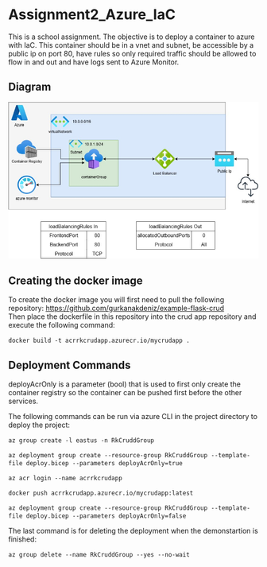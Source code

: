# Assignment2_Azure_IaC

This is a school assignment. The objective is to deploy a container to azure with IaC. 
This container should be in a vnet and subnet, be accessible by a public ip on port 80, have rules so only required traffic should be allowed to flow in and out and have logs sent to Azure Monitor.

## Diagram

![Azure Diagram](Assignment2Diagram.jpg)

## Creating the docker image

To create the docker image you will first need to pull the following repository: https://github.com/gurkanakdeniz/example-flask-crud<br>
Then place the dockerfile in this repository into the crud app repository and execute the following command:

```
docker build -t acrrkcrudapp.azurecr.io/mycrudapp .
```

## Deployment Commands

deployAcrOnly is a parameter (bool) that is used to first only create the container registry so the container can be pushed first before the other services.

The following commands can be run via azure CLI in the project directory to deploy the project:

```
az group create -l eastus -n RkCruddGroup
```
```
az deployment group create --resource-group RkCruddGroup --template-file deploy.bicep --parameters deployAcrOnly=true
```
```
az acr login --name acrrkcrudapp
```
```
docker push acrrkcrudapp.azurecr.io/mycrudapp:latest
```
```
az deployment group create --resource-group RkCruddGroup --template-file deploy.bicep --parameters deployAcrOnly=false
```

The last command is for deleting the deployment when the demonstartion is finished:

```
az group delete --name RkCruddGroup --yes --no-wait
```
